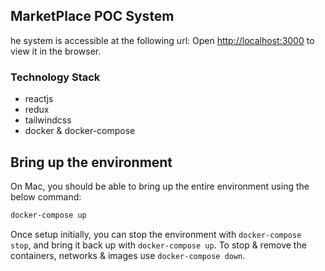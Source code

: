 
## MarketPlace POC System

he system is accessible at the following url: Open [http://localhost:3000](http://localhost:3000) to view it in the browser.

### Technology Stack
- reactjs
- redux
- tailwindcss
- docker & docker-compose


## Bring up the environment
On Mac, you should be able to bring up the entire environment using the below command:
```bash
docker-compose up
```

Once setup initially, you can stop the environment with `docker-compose stop`, and bring it back up with `docker-compose up`. To stop & remove the containers, networks & images use `docker-compose down`.

#